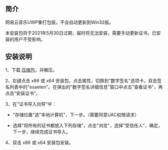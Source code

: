 ## 简介

网易云音乐UWP重打包版，不会自动更新到Win32版。

本安装包将于2021年5月30日过期，届时将无法安装，需要手动更新证书。已安装的用户不受影响。

## 安装说明

1、下载 [压缩包](https://github.com/JasonWei512/NetEase-Cloud-Music-UWP-Repack/archive/master.zip)，并解压。

2、右键点击 x86 或 x64 安装包，点击属性，切换到"数字签名"选项卡。双击签名列表中的"esaeten"。在弹出的"数字签名详细信息"窗口中点击"查看证书"，再点击"安装证书"。

3、在"证书导入向导"中：

- "存储位置"选"本地计算机"，下一步。（需要同意UAC权限请求）

- 选择"将所有的证书都放入下列存储"，点击"浏览"，选择"受信任人"，确定，下一步，继续完成证书导入。

4、双击 x86 或 x64 安装包安装。